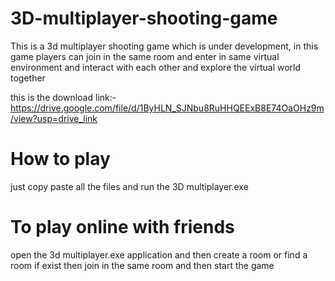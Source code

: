 # 3D-multiplayer-shooting-game
This is a 3d multiplayer shooting game which is under development, in this game players can join in the same room and enter in same virtual environment and interact with each other and explore the virtual world together

this is the download link:- https://drive.google.com/file/d/1ByHLN_SJNbu8RuHHQEExB8E74OaOHz9m/view?usp=drive_link

# How to play
just copy paste all the files and run the 3D multiplayer.exe

# To play online with friends
open the 3d multiplayer.exe application and then create a room or find a room if exist then join in the same room and then start the game

